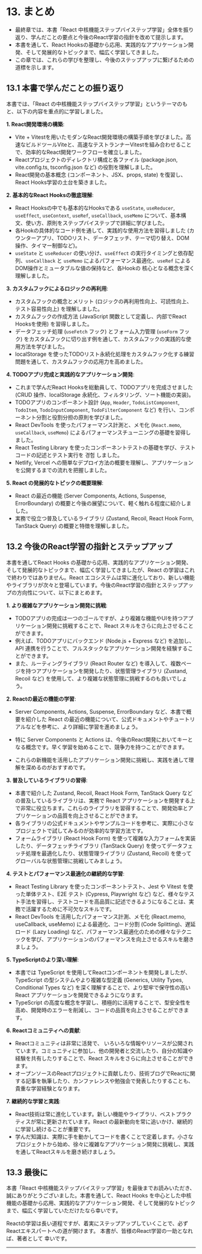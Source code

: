 # 13. まとめ

- 最終章では、本書「React 中核機能ステップバイステップ学習」全体を振り返り、学んだことの要点と今後のReact学習の指針を改めて提示します。
- 本書を通して、React Hooksの基礎から応用、実践的なアプリケーション開発、そして発展的なトピックまで、幅広く学習してきました。
- この章では、これらの学びを整理し、今後のステップアップに繋げるための道標を示します。

## 13.1 本書で学んだことの振り返り

本書では、「React の中核機能ステップバイステップ学習」というテーマのもと、以下の内容を重点的に学習しました。

**1. React開発環境の構築**:

- Vite + Vitestを用いたモダンなReact開発環境の構築手順を学びました。高速なビルドツールViteと、高速なテストランナーVitestを組み合わせることで、効率的なReact開発ワークフローを確立しました。
- Reactプロジェクトのディレクトリ構成と各ファイル (package.json, vite.config.ts, tsconfig.json など) の役割を理解しました。
- React開発の基本概念 (コンポーネント、JSX、props, state) を復習し、React Hooks学習の土台を築きました。

**2. 基本的なReact Hooksの徹底理解**:

- React Hooksの中でも基本的なHooksである `useState`, `useReducer`, `useEffect`, `useContext`, `useRef`, `useCallback`, `useMemo` について、基本構文、使い方、原則をステップバイステップで詳細に学びました。
- 各Hookの具体的なコード例を通して、実践的な使用方法を習得しました (カウンターアプリ、TODOリスト、データフェッチ、テーマ切り替え、DOM 操作、タイマー制御など)。
- `useState` と `useReducer` の使い分け、`useEffect` の実行タイミングと依存配列、`useCallback` と `useMemo` によるパフォーマンス最適化、`useRef` によるDOM操作とミュータブルな値の保持など、各Hookの 核心となる概念を深く理解しました。

**3. カスタムフックによるロジックの再利用**:

- カスタムフックの概念とメリット (ロジックの再利用性向上、可読性向上、テスト容易性向上) を理解しました。
- カスタムフックの作成方法 (JavaScript 関数として定義し、内部でReact Hooksを使用) を習得しました。
- データフェッチ処理 (`useFetch` フック) とフォーム入力管理 (`useForm` フック) をカスタムフックに切り出す例を通して、カスタムフックの実践的な使用方法を学びました。
- localStorage を使ったTODOリスト永続化処理をカスタムフック化する練習問題を通して、カスタムフックの応用力を高めました。

**4. TODOアプリ完成と実践的なアプリケーション開発**:

- これまで学んだReact Hooksを総動員して、TODOアプリを完成させました (CRUD 操作、localStorage 永続化、フィルタリング、ソート機能の実装)。
- TODOアプリのコンポーネント設計 (`App`, `Header`, `TodoListComponent`, `TodoItem`, `TodoInputComponent`, `TodoFilterComponent` など) を行い、コンポーネント分割と役割分担の原則を学びました。
- React DevTools を使ったパフォーマンス計測と、メモ化 (`React.memo`, `useCallback`, `useMemo`) によるパフォーマンスチューニングの基礎を習得しました。
- React Testing Library を使ったコンポーネントテストの基礎を学び、テストコードの記述とテスト実行を 경험 しました。
- Netlify, Vercel への簡単なデプロイ方法の概要を理解し、アプリケーションを公開するまでの流れを把握しました。

**5. React の発展的なトピックの概要理解**:

- React の最近の機能 (Server Components, Actions, Suspense, ErrorBoundary) の概要と今後の展望について、軽く触れる程度に紹介しました。
- 実務で役立つ普及しているライブラリ (Zustand, Recoil, React Hook Form, TanStack Query) の概要と特徴を理解しました。

## 13.2 今後のReact学習の指針とステップアップ

本書を通してReact Hooks の基礎から応用、実践的なアプリケーション開発、そして発展的なトピックまで、幅広く学習してきましたが、React の学習はこれで終わりではありません。React エコシステムは常に進化しており、新しい機能やライブラリが次々と登場しています。今後のReact学習の指針とステップアップの方向性について、以下にまとめます。

**1. より複雑なアプリケーション開発に挑戦**:

- TODOアプリの完成は一つのゴールですが、より複雑な機能やUIを持つアプリケーション開発に挑戦することで、React スキルをさらに向上させることができます。
- 例えば、TODOアプリにバックエンド (Node.js + Express など) を追加し、API 連携を行うことで、フルスタックなアプリケーション開発を経験することができます。
- また、ルーティングライブラリ (React Router など) を導入して、複数ページを持つアプリケーションを開発したり、状態管理ライブラリ (Zustand, Recoil など) を使用して、より複雑な状態管理に挑戦するのも良いでしょう。

**2. Reactの最近の機能の学習**:

- Server Components, Actions, Suspense, ErrorBoundary など、本書で概要を紹介した React の最近の機能について、公式ドキュメントやチュートリアルなどを参考に、より詳細に学習を進めましょう。
- 特に Server Components と Actions は、今後のReact開発においてキーとなる概念です。早く学習を始めることで、競争力を持つことができます。

- これらの新機能を活用したアプリケーション開発に挑戦し、実践を通して理解を深めるのがおすすめです。

**3. 普及しているライブラリの習得**:

- 本書で紹介した Zustand, Recoil, React Hook Form, TanStack Query などの普及しているライブラリは、実務で React アプリケーションを開発する上で非常に役立ちます。これらのライブラリを習得することで、開発効率とアプリケーションの品質を向上させることができます。
- 各ライブラリの公式ドキュメントやサンプルコードを参考に、実際に小さなプロジェクトで試してみるのが効率的な学習方法です。
- フォームライブラリ (React Hook Form) を使って複雑な入力フォームを実装したり、データフェッチライブラリ (TanStack Query) を使ってデータフェッチ処理を最適化したり、状態管理ライブラリ (Zustand, Recoil) を使ってグローバルな状態管理に挑戦してみましょう。

**4. テストとパフォーマンス最適化の継続的な学習**:

- React Testing Library を使ったコンポーネントテスト、Jest や Vitest を使った単体テスト、E2E テスト (Cypress, Playwright など) など、様々なテスト手法を習得し、テストコードを高品質に記述できるようになることは、実務で活躍するために不可欠なスキルです。
- React DevTools を活用したパフォーマンス計測、メモ化 (React.memo, useCallback, useMemo) による最適化、コード分割 (Code Splitting)、遅延ロード (Lazy Loading) など、パフォーマンス最適化のための様々なテクニックを学び、アプリケーションのパフォーマンスを向上させるスキルを磨きましょう。

**5. TypeScriptのより深い理解**:

- 本書では TypeScript を使用してReactコンポーネントを開発しましたが、TypeScript の型システムやより複雑な型定義 (Generics, Utility Types, Conditional Types など) を深く理解することで、より堅牢で保守性の高い React アプリケーションを開発できるようになります。
- TypeScript の高度な概念を学習し、積極的に活用することで、型安全性を高め、開発時のエラーを削減し、コードの品質を向上させることができます。

**6. Reactコミュニティへの貢献**:

- Reactコミュニティは非常に活発で、 いろいろな情報やリソースが公開されています。コミュニティに参加し、他の開発者と交流したり、自分の知識や経験を共有したりすることで、React スキルをさらに向上させることができます。
- オープンソースのReactプロジェクトに貢献したり、技術ブログでReactに関する記事を執筆したり、カンファレンスや勉強会で発表したりすることも、貴重な学習経験となります。

**7. 継続的な学習と実践**:

- React技術は常に進化しています。新しい機能やライブラリ、ベストプラクティスが常に更新されています。React の最新動向を常に追いかけ、継続的に学習し続けることが重要です。
- 学んだ知識は、実際に手を動かしてコードを書くことで定着します。小さなプロジェクトから始め、徐々に複雑なアプリケーション開発に挑戦し、実践を通してReactスキルを磨き続けましょう。

## 13.3 最後に

本書「React 中核機能ステップバイステップ学習」を最後までお読みいただき、誠にありがとうございました。本書を通して、React Hooks を中心とした中核機能の基礎から応用、実践的なアプリケーション開発、そして発展的なトピックまで、幅広く学習していただけたなら幸いです。

Reactの学習は長い道程ですが、着実にステップアップしていくことで、必ずReactエキスパートへの道が開けます。
本書が、皆様のReact学習の一助となれば、著者として 幸いです。

--------------------
